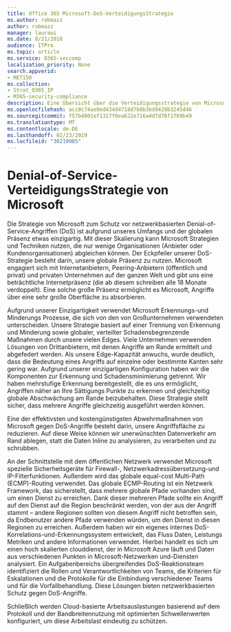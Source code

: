 ```yaml
---
title: Office 365 Microsoft-DoS-VerteidigungsStrategie
ms.author: robmazz
author: robmazz
manager: laurawi
ms.date: 8/21/2018
audience: ITPro
ms.topic: article
ms.service: O365-seccomp
localization_priority: None
search.appverid:
- MET150
ms.collection:
- Strat_O365_IP
- M365-security-compliance
description: Eine Übersicht über die Verteidigungsstrategie von Microsoft für den Umgang mit DoS-Angriffen (Denial-of-Service).
ms.openlocfilehash: acc0c74ae9ed434d4718d7b8b3bd9429b3245d46
ms.sourcegitcommit: f57b4001ef1327f0ea622e716a4d7d78f1769b49
ms.translationtype: MT
ms.contentlocale: de-DE
ms.lasthandoff: 02/23/2019
ms.locfileid: "30219985"
---
```

# <a name="microsofts-denial-of-service-defense-strategy"></a>Denial-of-Service-VerteidigungsStrategie von Microsoft

Die Strategie von Microsoft zum Schutz vor netzwerkbasierten Denial-of-Service-Angriffen (DoS) ist aufgrund unseres Umfangs und der globalen Präsenz etwas einzigartig. Mit dieser Skalierung kann Microsoft Strategien und Techniken nutzen, die nur wenige Organisationen (Anbieter oder Kundenorganisationen) abgleichen können. Der Eckpfeiler unserer DoS-Strategie besteht darin, unsere globale Präsenz zu nutzen. Microsoft engagiert sich mit Internetanbietern, Peering-Anbietern (öffentlich und privat) und privaten Unternehmen auf der ganzen Welt und gibt uns eine beträchtliche Internetpräsenz (die ab diesem schreiben alle 18 Monate verdoppelt). Eine solche große Präsenz ermöglicht es Microsoft, Angriffe über eine sehr große Oberfläche zu absorbieren.

Aufgrund unserer Einzigartigkeit verwendet Microsoft Erkennungs-und Minderungs Prozesse, die sich von den von Großunternehmen verwendeten unterscheiden. Unsere Strategie basiert auf einer Trennung von Erkennung und Minderung sowie globaler, verteilter Schadensbegrenzende Maßnahmen durch unsere vielen Edges. Viele Unternehmen verwenden Lösungen von Drittanbietern, mit denen Angriffe am Rande ermittelt und abgefedert werden. Als unsere Edge-Kapazität anwuchs, wurde deutlich, dass die Bedeutung eines Angriffs auf einzelne oder bestimmte Kanten sehr gering war. Aufgrund unserer einzigartigen Konfiguration haben wir die Komponenten zur Erkennung und Schadensminimierung getrennt. Wir haben mehrstufige Erkennung bereitgestellt, die es uns ermöglicht, Angriffen näher an Ihre Sättigungs Punkte zu erkennen und gleichzeitig globale Abschwächung am Rande beizubehalten. Diese Strategie stellt sicher, dass mehrere Angriffe gleichzeitig ausgeführt werden können.

Eine der effektivsten und kostengünstigsten Abwehrmaßnahmen von Microsoft gegen DoS-Angriffe besteht darin, unsere Angriffsfläche zu reduzieren. Auf diese Weise können wir unerwünschten Datenverkehr am Rand ablegen, statt die Daten Inline zu analysieren, zu verarbeiten und zu schrubben.

An der Schnittstelle mit dem öffentlichen Netzwerk verwendet Microsoft spezielle Sicherheitsgeräte für Firewall-, Netzwerkadressübersetzung-und IP-Filterfunktionen. Außerdem wird das globale equal-cost Multi-Path (ECMP)-Routing verwendet. Das globale ECMP-Routing ist ein Netzwerk Framework, das sicherstellt, dass mehrere globale Pfade vorhanden sind, um einen Dienst zu erreichen. Dank dieser mehreren Pfade sollte ein Angriff auf den Dienst auf die Region beschränkt werden, von der aus der Angriff stammt – andere Regionen sollten von diesem Angriff nicht betroffen sein, da Endbenutzer andere Pfade verwenden würden, um den Dienst in diesen Regionen zu erreichen. Außerdem haben wir ein eigenes internes DoS-Korrelations-und-Erkennungssystem entwickelt, das Fluss Daten, Leistungs Metriken und andere Informationen verwendet. Hierbei handelt es sich um einen hoch skalierten clouddienst, der in Microsoft Azure läuft und Daten aus verschiedenen Punkten in Microsoft-Netzwerken und-Diensten analysiert. Ein Aufgabenbereichs übergreifendes DoS-Reaktionsteam identifiziert die Rollen und Verantwortlichkeiten von Teams, die Kriterien für Eskalationen und die Protokolle für die Einbindung verschiedener Teams und für die Vorfallbehandlung. Diese Lösungen bieten netzwerkbasierten Schutz gegen DoS-Angriffe.

Schließlich werden Cloud-basierte Arbeitsauslastungen basierend auf dem Protokoll und der Bandbreitennutzung mit optimierten Schwellenwerten konfiguriert, um diese Arbeitslast eindeutig zu schützen.
